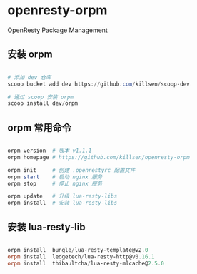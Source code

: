 # openresty-orpm

OpenResty Package Management

## 安装 orpm

```PowerShell

# 添加 dev 仓库
scoop bucket add dev https://github.com/killsen/scoop-dev

# 通过 scoop 安装 orpm
scoop install dev/orpm

```

## orpm 常用命令

```PowerShell

orpm version  # 版本 v1.1.1
orpm homepage # https://github.com/killsen/openresty-orpm

orpm init     # 创建 .openrestyrc 配置文件
orpm start    # 启动 nginx 服务
orpm stop     # 停止 nginx 服务

orpm update   # 升级 lua-resty-libs
orpm install  # 安装 lua-resty-libs

```

## 安装 lua-resty-lib

```PowerShell

orpm install  bungle/lua-resty-template@v2.0
orpm install  ledgetech/lua-resty-http@v0.16.1
orpm install  thibaultcha/lua-resty-mlcache@2.5.0

```
